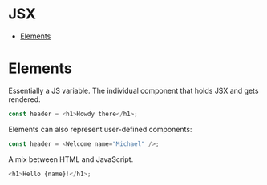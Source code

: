 # JSX

<!-- TOC -->
- [Elements](#elements)

<!-- TOC END -->

# Elements
Essentially a JS variable. The individual component that holds JSX and gets rendered.  

```JavaScript
const header = <h1>Howdy there</h1>;
```
Elements can also represent user-defined components:
```JavaScript
const header = <Welcome name="Michael" />;
```

A mix between HTML and JavaScript.
```javascript
<h1>Hello {name}!</h1>;
```
